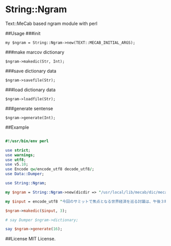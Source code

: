 # String::Ngram
Text::MeCab based ngram module with perl

##Usage
###init
```
my $ngram = String::Ngram->new(TEXT::MECAB_INITIAL_ARGS);
```
###make marcov dictionary
```
$ngram->makedic(Str, Int);
```

###save dictionary data
```
$ngram->savefile(Str);
```

###load dictionary data
```
$ngram->loadfile(Str);
```

###generate sentense
```
$ngram->generate(Int);
```
  
##Example
```perl

#!/usr/bin/env perl

use strict;
use warnings;
use utf8;
use v5.10;
use Encode qw/encode_utf8 decode_utf8/;
use Data::Dumper;

use String::Ngram;

my $ngram = String::Ngram->new(dicdir => "/usr/local/lib/mecab/dic/mecab-ipadic-neologd");

my $input = encode_utf8 "今回のサミットで焦点となる世界経済を巡る討議は、午後３時半すぎに終わりました。この中で安倍総理大臣は「世界経済は今、まさに分岐点にあり、政策的対応を誤ると危機に陥るリスクがあることは認識しておかなければならない」という考えを示し、Ｇ７の結束を呼びかけたとみられます。。";

$ngram->makedic($input, 3);

# say Dumper $ngram->dictionary;

say $ngram->generate(16);
```

##License
MIT License.
